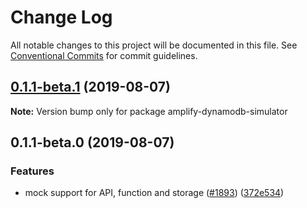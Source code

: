 # Change Log

All notable changes to this project will be documented in this file.
See [Conventional Commits](https://conventionalcommits.org) for commit guidelines.

## [0.1.1-beta.1](https://github.com/aws-amplify/amplify-cli/compare/amplify-dynamodb-simulator@0.1.1-beta.0...amplify-dynamodb-simulator@0.1.1-beta.1) (2019-08-07)

**Note:** Version bump only for package amplify-dynamodb-simulator





## 0.1.1-beta.0 (2019-08-07)


### Features

* mock support for API, function and storage ([#1893](https://github.com/aws-amplify/amplify-cli/issues/1893)) ([372e534](https://github.com/aws-amplify/amplify-cli/commit/372e534))
